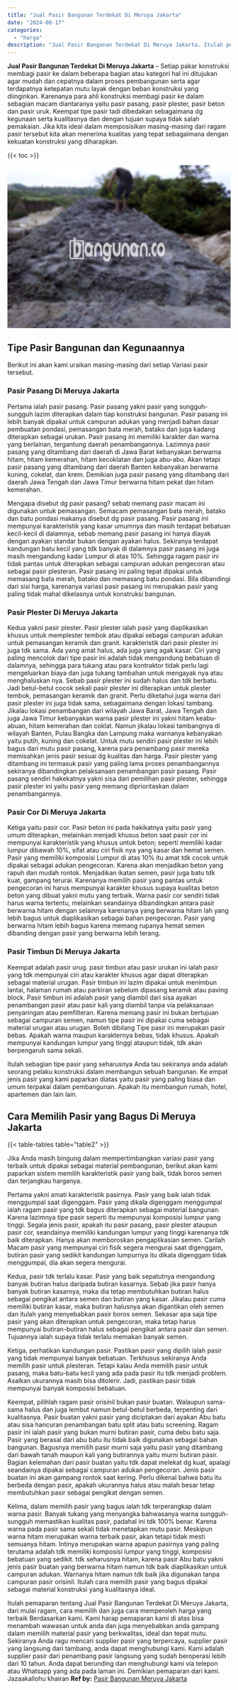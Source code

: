 ```yaml
---
title: "Jual Pasir Bangunan Terdekat Di Meruya Jakarta"
date: "2024-08-17"
categories: 
  - "harga"
description: "Jual Pasir Bangunan Terdekat Di Meruya Jakarta. Itulah pemaparan tentang Jual Pasir Bangunan Terdekat Di Meruya Jakarta, dari mulai ragam, cara memilih dan j..."
---
```


**Jual Pasir Bangunan Terdekat Di Meruya Jakarta** – Setiap pakar konstruksi membagi pasir ke dalam beberapa bagian atau kategori hal ini ditujukan agar mudah dan cepatnya dalam proses pembangunan serta agar terdapatnya ketepatan mutu layak dengan beban konstruksi yang diinginkan. Karenanya para ahli konstruksi membagi pasir ke dalam sebagian macam diantaranya yaitu pasir pasang, pasir plester, pasir beton dan pasir uruk. Keempat tipe pasir tadi dibedakan sebagaimana dg kegunaan serta kualitasnya dan dengan tujuan supaya tidak salah pemakaian. Jika kita ideal dalam memposisikan masing-masing dari ragam pasir tersebut kita akan menerima kualitas yang tepat sebagaimana dengan kekuatan konstruksi yang diharapkan.

{{< toc >}}

![Jual Pasir Bangunan Terdekat Di Meruya Jakarta](/images/jual-pasir-bangunan-18.png)

## Tipe Pasir Bangunan dan Kegunaannya

Berikut ini akan kami uraikan masing-masing dari setiap Variasi pasir tersebut.

### Pasir Pasang Di Meruya Jakarta

Pertama ialah pasir pasang. Pasir pasang yakni pasir yang sungguh-sungguh lazim diterapkan dalam tiap konstruksi bangunan. Pasir pasang ini lebih banyak dipakai untuk campuran adukan yang menjadi bahan dasar pembuatan pondasi, pemasangan bata merah, batako dan juga kadang diterapkan sebagai urukan. Pasir pasang ini memiliki karakter dan warna yang berlainan, tergantung daerah penambangannya. Lazimnya pasir pasang yang ditambang dari daerah di Jawa Barat kebanyakan berwarna hitam, hitam kemerahan, hitam kecoklatan dan juga abu-abu. Akan tetapi pasir pasang yang ditambang dari daerah Banten kebanyakan berwarna kuning, cokelat, dan krem. Demikian juga pasir pasang yang ditambang dari daerah Jawa Tengah dan Jawa Timur berwarna hitam pekat dan hitam kemerahan.

Mengapa disebut dg pasir pasang? sebab memang pasir macam ini digunakan untuk pemasangan. Semacam pemasangan bata merah, batako dan batu pondasi makanya disebut dg pasir pasang. Pasir pasang ini mempunyai karakteristik yang kasar umumnya dan masih terdapat bebatuan kecil-kecil di dalamnya, sebab memang pasir pasang ini hanya diayak dengan ayakan standar bukan dengan ayakan halus. Sekiranya terdapat kandungan batu kecil yang tdk banyak di dalamnya pasir pasang ini juga masih mengandung kadar Lumpur di atas 10%. Sehingga ragam pasir ini tidak pantas untuk diterapkan sebagai campuran adukan pengecoran atau sebagai pasir plesteran. Pasir pasang ini paling tepat dipakai untuk memasang bata merah, batako dan memasang batu pondasi. Bila dibandingi dari sisi harga, karenanya variasi pasir pasang ini merupakan pasir yang paling tidak mahal dikelasnya untuk konstruksi bangunan.

### Pasir Plester Di Meruya Jakarta

Kedua yakni pasir plester. Pasir plester ialah pasir yang diaplikasikan khusus untuk memplester tembok atau dipakai sebagai campuran adukan untuk pemasangan keramik dan granit. karakteristik dari pasir plester ini juga tdk sama. Ada yang amat halus, ada juga yang agak kasar. Ciri yang paling mencolok dari tipe pasir ini adalah tidak mengandung bebatuan di dalamnya, sehingga para tukang atau para kontraktor tidak perlu lagi mengeluarkan biaya dan juga tukang tambahan untuk mengayak nya atau menghaluskan nya. Sebab pasir plester ini sudah halus dan tdk berbatu. Jadi betul-betul cocok sekali pasir plester ini diterapkan untuk plester tembok, pemasangan keramik dan granit. Perlu diketahui juga warna dari pasir plester ini juga tidak sama, sebagaimana dengan lokasi tambang. Jikalau lokasi penambangan dari wilayah Jawa Barat, Jawa Tengah dan juga Jawa Timur kebanyakan warna pasir plester ini yakni hitam keabu-abuan, hitam kemerahan dan coklat. Namun jikalau lokasi tambangnya di wilayah Banten, Pulau Bangka dan Lampung maka warnanya kebanyakan yaitu putih, kuning dan cokelat. Untuk mutu sendiri pasir plester ini lebih bagus dari mutu pasir pasang, karena para penambang pasir mereka memisahkan jenis pasir sesuai dg kualitas dan harga. Pasir plester yang ditambang ini termasuk pasir yang paling lama proses penambangannya sekiranya dibandingkan pelaksanaan penambangan pasir pasang. Pasir pasang sendiri hakekatnya yakni sisa dari pemilihan pasir plester, sehingga pasir plester ini yaitu pasir yang memang diprioritaskan dalam penambangannya.

### Pasir Cor Di Meruya Jakarta

Ketiga yaitu pasir cor. Pasir beton ini pada hakikatnya yaitu pasir yang umum diterapkan, melainkan menjadi khusus beton saat pasir cor ini mempunyai karakteristik yang khusus untuk beton; seperti memiliki kadar lumpur dibawah 10%, sifat atau ciri fisik nya yang kasar dan hemat semen. Pasir yang memiliki komposisi Lumpur di atas 10% itu amat tdk cocok untuk dipakai sebagai adukan pengecoran. Karena akan menjadikan beton yang rapuh dan mudah rontok. Menjadikan ikatan semen, pasir juga batu tdk kuat, gampang terurai. Karenanya memilih pasir yang pantas untuk pengecoran ini harus mempunyai karakter khusus supaya kualitas beton beton yang dibuat yakni mutu yang terbaik. Warna pasir cor sendiri tidak harus warna tertentu, melainkan seandainya dibandingkan antara pasir berwarna hitam dengan selainnya karenanya yang berwarna hitam lah yang lebih bagus untuk diaplikasikan sebagai bahan pengecoran. Pasir yang berwarna hitam lebih bagus karena memang rupanya hemat semen dibanding dengan pasir yang berwarna lebih terang.

### Pasir Timbun Di Meruya Jakarta

Keempat adalah pasir urug. pasir timbun atau pasir urukan ini ialah pasir yang tdk mempunyai ciri atau karakter khusus agar dapat diterapkan sebagai material urugan. Pasir timbun ini lazim dipakai untuk menimbun lantai, halaman rumah atau parkiran sebelum dipasang keramik atau paving block. Pasir timbun ini adalah pasir yang diambil dari sisa ayakan penambangan pasir atau pasir kali yang diambil tanpa via pelaksanaan penyaringan atau pemfilteran. Karena memang pasir ini bukan bertujuan sebagai campuran semen, namun tipe pasir ini dipakai cuma sebagai material urugan atau urugan. Boleh dibilang Tipe pasir ini merupakan pasir bebas. Apakah warna maupun karakternya bebas, tidak khusus. Apakah mempunyai kandungan lumpur yang tinggi ataupun tidak, tdk akan berpengaruh sama sekali.

Itulah sebagian tipe pasir yang seharusnya Anda tau sekiranya anda adalah seorang pelaku konstruksi dalam membangun sebuah bangunan. Ke empat jenis pasir yang kami paparkan diatas yaitu pasir yang paling biasa dan umum terpakai dalam pembangunan. Apakah itu membangun rumah, hotel, apartemen dan lain lain.

## Cara Memilih Pasir yang Bagus Di Meruya Jakarta

{{< table-tables table="table2" >}}

Jika Anda masih bingung dalam mempertimbangkan variasi pasir yang terbaik untuk dipakai sebagai material pembangunan, berikut akan kami paparkan sistem memilih karakteristik pasir yang baik, tidak boros semen dan terjangkau harganya.

Pertama yakni amati karakteristik pasirnya. Pasir yang baik ialah tidak menggumpal saat digenggam. Pasir yang dikala digenggam menggumpal ialah ragam pasir yang tdk bagus diterapkan sebagai material bangunan. Karena lazimnya tipe pasir seperti itu mempunyai komposisi lumpur yang tinggi. Segala jenis pasir, apakah itu pasir pasang, pasir plester ataupun pasir cor, seandainya memiliki kandungan lumpur yang tinggi karenanya tdk baik diterapkan. Hanya akan memboroskan pengaplikasian semen. Carilah Macam pasir yang mempunyai ciri fisik segera mengurai saat digenggam, butiran pasir yang sedikit kandungan lumpurnya itu dikala digenggam tidak menggumpal, dia akan segera mengurai.

Kedua, pasir tdk terlalu kasar. Pasir yang baik sepatutnya mengandung banyak butiran halus daripada butiran kasarnya. Sebab jika pasir hanya banyak butiran kasarnya, maka dia tetap membutuhkan butiran halus sebagai pengikat antara semen dan butiran yang kasar. Jikalau pasir cuma memiliki butiran kasar, maka butiran halusnya akan digantikan oleh semen dan itulah yang menyebabkan pasir boros semen. Sekasar apa saja tipe pasir yang akan diterapkan untuk pengecoran, maka tetap harus mempunyai butiran-butiran halus sebagai pengikat antara pasir dan semen. Tujuannya ialah supaya tidak terlalu memakan banyak semen.

Ketiga, perhatikan kandungan pasir. Pastikan pasir yang dipilih ialah pasir yang tidak mempunyai banyak bebatuan. Terkhusus sekiranya Anda memilih pasir untuk plesteran. Tetapi kalau Anda memilih pasir untuk pasang, maka batu-batu kecil yang ada pada pasir itu tdk menjadi problem. Asalkan ukurannya masih bisa ditolerir. Jadi, pastikan pasir tidak mempunyai banyak komposisi bebatuan.

Keempat, pilihlah ragam pasir orisinil bukan pasir buatan. Walaupun sama-sama halus dan juga lembut namun betul-betul berbeda, terpenting dari kualitasnya. Pasir buatan yakni pasir yang diciptakan dari ayakan Abu batu atau sisa hancuran penambangan batu split atau batu screening. Ragam pasir ini ialah pasir yang bukan murni butiran pasir, cuma debu batu saja. Pasir yang berasal dari abu batu itu tidak baik digunakan sebagai bahan bangunan. Bagusnya memilih pasir murni saja yaitu pasir yang ditambang dari bawah tanah maupun kali yang butirannya yaitu murni butiran pasir. Bagian kelemahan dari pasir buatan yaitu tdk dapat melekat dg kuat, apalagi seandainya dipakai sebagai campuran adukan pengecoran. Jenis pasir buatan ini akan gampang rontok saat kering. Perlu dikenal bahwa batu itu berbeda dengan pasir, apakah ukurannya halus atau malah besar tetap membutuhkan pasir sebagai pengikat dengan semen.

Kelima, dalam memilih pasir yang bagus ialah tdk terperangkap dalam warna pasir. Banyak tukang yang menyangka bahwasanya warna sungguh-sungguh memastikan kualitas pasir, padahal ini tdk 100% benar. Karena warna pada pasir sama sekali tidak menetapkan mutu pasir. Meskipun warna hitam merupakan warna terbaik pasir, akan tetapi tidak mesti semuanya hitam. Intinya merupakan warna apapun pasirnya yang paling terutama adalah tdk memiliki komposisi lumpur yang tinggi, komposisi bebatuan yang sedikit. tdk seharusnya hitam, karena pasir Abu batu yakni jenis pasir buatan yang berwarna hitam namun tdk baik diaplikasikan untuk campuran adukan. Warnanya hitam namun tdk baik jika digunakan tanpa campuran pasir orisinil. Itulah cara memilih pasir yang bagus dipakai sebagai material konstruksi yang kualitasnya ideal.

Itulah pemaparan tentang Jual Pasir Bangunan Terdekat Di Meruya Jakarta, dari mulai ragam, cara memilih dan juga cara memperoleh harga yang terbaik Berdasarkan kami. Kami harap pemaparan kami di atas bisa menambah wawasan untuk anda dan juga menyebabkan anda gampang dalam memilih material pasir yang berkwalitas, ideal dan tepat mutu. Sekiranya Anda ragu mencari supplier pasir yang terpercaya, supplier pasir yang langsung dari tambang, anda dapat menghubungi kami. Kami adalah supplier pasir dari penambang pasir langsung yang sudah beroperasi lebih dari 10 tahun. Anda dapat berunding dan menghubungi kami via telepon atau Whatsapp yang ada pada laman ini. Demikian pemaparan dari kami. Jazaakallohu khairan
**Ref by:** [Pasir Bangunan Meruya Jakarta](https://id.wikipedia.org/wiki/Pasir)

